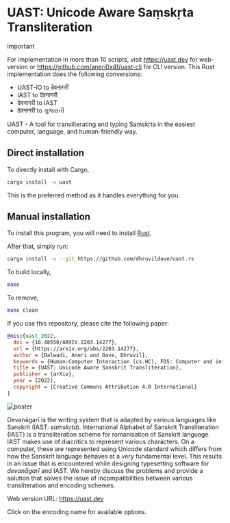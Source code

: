 # UAST: Unicode Aware Saṃskṛta Transliteration

> [!IMPORTANT]
> For implementation in more than 10 scripts, visit https://uast.dev for
> web-version or https://github.com/aneri0x4f/uast-cli for CLI version.
> This Rust implementation does the following conversions:
> - UAST-IO to देवनागरी
> - IAST to देवनागरी
> - देवनागरी to IAST
> - देवनागरी to ગુજરાતી

UAST - A tool for transliterating and typing Saṃskṛta in the easiest
computer, language, and human-friendly way.

## Direct installation

To directly install with Cargo,

```bash
cargo install -v uast
```

This is the preferred method as it handles everything for you.

## Manual installation

To install this program, you will need to install [Rust](https://rust-lang.org).

After that, simply run:

```bash
cargo install -v --git https://github.com/dhruvildave/uast.rs
```

To build locally,

```bash
make
```

To remove,

```bash
make clean
```

If you use this repository, please cite the following paper:

```bibtex
@misc{uast_2022,
  doi = {10.48550/ARXIV.2203.14277},
  url = {https://arxiv.org/abs/2203.14277},
  author = {Dalwadi, Aneri and Dave, Dhruvil},
  keywords = {Human-Computer Interaction (cs.HC), FOS: Computer and information sciences, H.5.2},
  title = {UAST: Unicode Aware Sanskrit Transliteration},
  publisher = {arXiv},
  year = {2022},
  copyright = {Creative Commons Attribution 4.0 International}
}
```

![poster](/uast_poster.png)

Devanāgarī is the writing system that is adapted by various languages like Sanskrit (IAST:
_saṃskṛta_). International Alphabet of Sanskrit Transliteration (IAST) is a transliteration scheme for romanisation of
Sanskrit language. IAST makes use of diacritics to represent various characters. On a computer, these are represented
using Unicode standard which differs from how the Sanskrit language behaves at a very fundamental level. This results in
an issue that is encountered while designing typesetting software for _devanāgarī_ and IAST. We hereby discuss the
problems and provide a solution that solves the issue of incompatibilities between various transliteration and encoding
schemes.

Web version URL: https://uast.dev

Click on the encoding name for available options.
